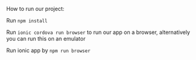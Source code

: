 How to run our project:

Run `npm install`

Run `ionic cordova run browser` to run our app on a browser, alternatively you can run this on an emulator

Run ionic app by  `npm run browser` 
